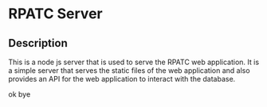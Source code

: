 # RPATC Server

## Description

This is a node js server that is used to serve the RPATC web application.
It is a simple server that serves the static files of the web application and also provides an API for the web application to interact with the database.

ok bye

```

```
